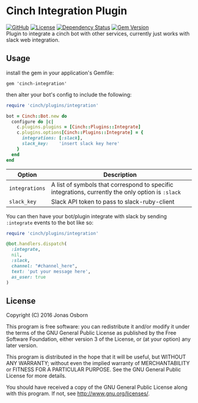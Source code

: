 # Cinch Integration Plugin
[![GitHub](https://img.shields.io/badge/github-Xzanth/cinch--integrate-blue.svg)](http://github.com/Xzanth/cinch-integrate)
[![License](https://img.shields.io/badge/license-GPLv3-blue.svg)](#license)
[![Dependency Status](https://img.shields.io/gemnasium/Xzanth/cinch-integrate.svg)](https://gemnasium.com/Xzanth/cinch-integrate)
[![Gem Version](https://badge.fury.io/rb/cinch-integrate.svg)](https://badge.fury.io/rb/cinch-integrate)  
Plugin to integrate a cinch bot with other services, currently just works with
slack web integration.

## Usage
install the gem in your application's Gemfile:

    gem 'cinch-integration'

then alter your bot's config to include the following:

~~~~~~~~~~~~~~~~~~~~~~~~~~~~~~~~~~~~~~~~ ruby
require 'cinch/plugins/integration'

bot = Cinch::Bot.new do
  configure do |c|
    c.plugins.plugins = [Cinch::Plugins::Integrate]
    c.plugins.options[Cinch::Plugins::Integrate] = {
      integrations: [:slack],
      slack_key:    'insert slack key here'
    }
  end
end
~~~~~~~~~~~~~~~~~~~~~~~~~~~~~~~~~~~~~~~~

| Option  | Description |
| ------------- | ------------- |
| `integrations`  | A list of symbols that correspond to specific integrations, currently the only option is `:slack`|
| `slack_key` | Slack API token to pass to slack-ruby-client |

You can then have your bot/plugin integrate with slack by sending `:integrate`
events to the bot like so:

~~~~~~~~~~~~~~~~~~~~~~~~~~~~~~~~~~~~~~~~ ruby
require 'cinch/plugins/integration'

@bot.handlers.dispatch(
  :integrate,
  nil,
  :slack,
  channel: "#channel_here",
  text: 'put your message here',
  as_user: true
)
~~~~~~~~~~~~~~~~~~~~~~~~~~~~~~~~~~~~~~~~

## License
Copyright (C) 2016 Jonas Osborn

This program is free software: you can redistribute it and/or modify
it under the terms of the GNU General Public License as published by
the Free Software Foundation, either version 3 of the License, or
(at your option) any later version.

This program is distributed in the hope that it will be useful,
but WITHOUT ANY WARRANTY; without even the implied warranty of
MERCHANTABILITY or FITNESS FOR A PARTICULAR PURPOSE.  See the
GNU General Public License for more details.

You should have received a copy of the GNU General Public License
along with this program.  If not, see <http://www.gnu.org/licenses/>.
